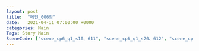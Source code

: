 ```yaml
---
layout: post
title:  "메인_006장"
date:   2021-04-11 07:00:00 +0000
categories: Main
Tags: Story Main
SceneCode: ["scene_cp6_q1_s10、611", "scene_cp6_q1_s20、612", "scene_cp6_q2_s10、621", "scene_cp6_q2_s20、622", "scene_cp6_q3_s10、631", "scene_cp6_q3_s20、632", "scene_cp6_q4_s10、641", "scene_cp6_q4_s20、642", "scene_cp6_q4_s30、643"]
---
```

